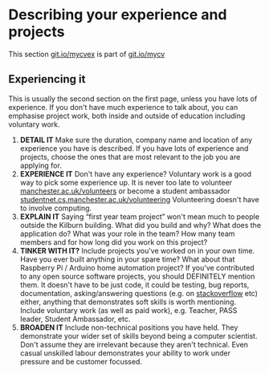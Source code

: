 # Describing your experience and projects

This section [git.io/mycvex](http://git.io/mycvex) is part of [git.io/mycv](http://git.io/mycv)

## Experiencing it

This is usually the second section on the first page, unless you have lots of experience. If you don't have much experience to talk about, you can emphasise project work, both inside and outside of education including voluntary work.

1. **DETAIL IT** Make sure the duration, company name and location of any experience you have is described. If you have lots of experience and projects, choose the ones that are most relevant to the job you are applying for.
2. **EXPERIENCE IT** Don't have any experience? Voluntary work is a good way to pick some experience up. It is never too late to volunteer [manchester.ac.uk/volunteers](http://manchester.ac.uk/volunteers) or become a student ambassador [studentnet.cs.manchester.ac.uk/volunteering](http://studentnet.cs.manchester.ac.uk/volunteering/) Volunteering doesn't have to involve computing.
3. **EXPLAIN IT** Saying “first year team project” won't mean much to people outside the Kilburn building. What did you build and why? What does the application do? What was your role in the team? How many team members and for how long did you work on this project?
4. **TINKER WITH IT?** Include projects you've worked on in your own time. Have you ever built anything in your spare time? What about that Raspberry Pi / Arduino home automation project? If you've contributed to any open source software projects, you should DEFINITELY mention them. It doesn't have to be just code, it could be testing, bug reports, documentation, asking/answering questions (e.g. on [stackoverflow](http://careers.stackoverflow.com/why-stack) etc)
either, anything that demonstrates soft skills is worth mentioning. Include voluntary work (as well as paid work), e.g. Teacher, PASS leader, Student Ambassador, etc.
5. **BROADEN IT** Include non-technical positions you have held. They demonstrate your wider set of skills beyond being a computer scientist. Don't assume they are irrelevant because they aren't technical. Even casual unskilled labour demonstrates your ability to work under pressure and be customer focussed.

